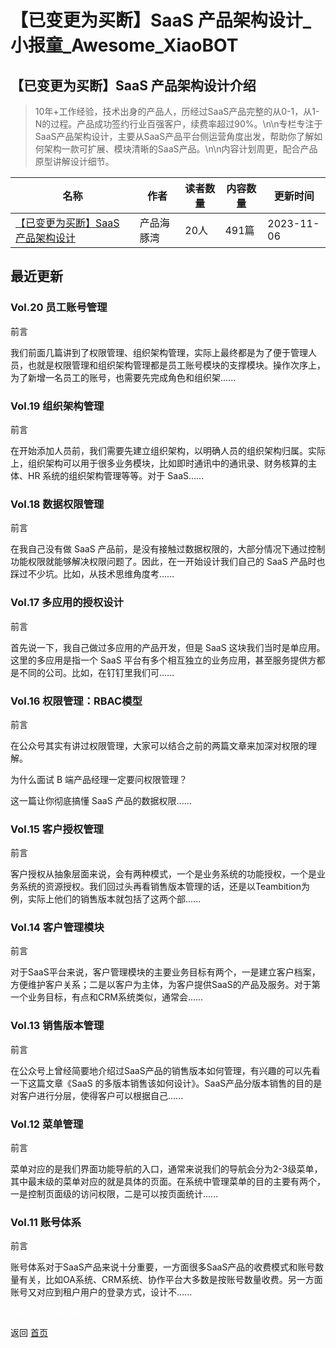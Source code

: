 # 【已变更为买断】SaaS 产品架构设计_小报童_Awesome_XiaoBOT

## 【已变更为买断】SaaS 产品架构设计介绍
> 10年+工作经验，技术出身的产品人，历经过SaaS产品完整的从0-1，从1-N的过程。产品成功签约行业百强客户，续费率超过90%。\n\n专栏专注于SaaS产品架构设计，主要从SaaS产品平台侧运营角度出发，帮助你了解如何架构一款可扩展、模块清晰的SaaS产品。\n\n内容计划周更，配合产品原型讲解设计细节。  
  


|名称|作者|读者数量|内容数量|更新时间|
|---|---|---|---|---|
|[【已变更为买断】SaaS 产品架构设计](https://xiaobot.net/p/SaaSArch?refer=0b133df9-27dc-423b-8101-639049001c13)|产品海豚湾|20人|491篇|2023-11-06|

## 最近更新
### Vol.20 员工账号管理

前言

我们前面几篇讲到了权限管理、组织架构管理，实际上最终都是为了便于管理人员，也就是权限管理和组织架构管理都是员工账号模块的支撑模块。操作次序上，为了新增一名员工的账号，也需要先完成角色和组织架......

### Vol.19 组织架构管理

前言

在开始添加人员前，我们需要先建立组织架构，以明确人员的组织架构归属。实际上，组织架构可以用于很多业务模块，比如即时通讯中的通讯录、财务核算的主体、HR
系统的组织架构管理等等。对于 SaaS......

### Vol.18 数据权限管理

前言

在我自己没有做 SaaS 产品前，是没有接触过数据权限的，大部分情况下通过控制功能权限就能够解决权限问题了。因此，在一开始设计我们自己的 SaaS
产品时也踩过不少坑。比如，从技术思维角度考......

### Vol.17 多应用的授权设计

前言

首先说一下，我自己做过多应用的产品开发，但是 SaaS 这块我们当时是单应用。这里的多应用是指一个 SaaS
平台有多个相互独立的业务应用，甚至服务提供方都是不同的公司。比如，在钉钉里我们可......

### Vol.16 权限管理：RBAC模型

前言

在公众号其实有讲过权限管理，大家可以结合之前的两篇文章来加深对权限的理解。

为什么面试 B 端产品经理一定要问权限管理？

这一篇让你彻底搞懂 SaaS 产品的数据权限......

### Vol.15 客户授权管理

前言

客户授权从抽象层面来说，会有两种模式，一个是业务系统的功能授权，一个是业务系统的资源授权。我们回过头再看销售版本管理的话，还是以Teambition为例，实际上他们的销售版本就包括了这两个部......

### Vol.14 客户管理模块

前言

对于SaaS平台来说，客户管理模块的主要业务目标有两个，一是建立客户档案，方便维护客户关系；二是以客户为主体，为客户提供SaaS的产品及服务。对于第一个业务目标，有点和CRM系统类似，通常会......

### Vol.13 销售版本管理

前言

在公众号上曾经简要地介绍过SaaS产品的销售版本如何管理，有兴趣的可以先看一下这篇文章《SaaS
的多版本销售该如何设计》。SaaS产品分版本销售的目的是对客户进行分层，使得客户可以根据自己......

### Vol.12 菜单管理

前言

菜单对应的是我们界面功能导航的入口，通常来说我们的导航会分为2-3级菜单，其中最末级的菜单对应的就是具体的页面。在系统中管理菜单的目的主要有两个，一是控制页面级的访问权限，二是可以按页面统计......

### Vol.11 账号体系

前言

账号体系对于SaaS产品来说十分重要，一方面很多SaaS产品的收费模式和账号数量有关，比如OA系统、CRM系统、协作平台大多数是按账号数量收费。另一方面账号又对应到租户用户的登录方式，设计不......


<a href="https://github.com/Reno9527/awesome-xiaobot" style="color: white; text-decoration: none;">awesome-xiaobot</a>

返回 [首页](../README.md)
